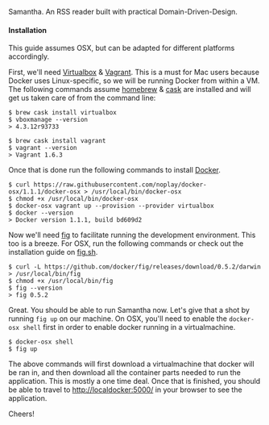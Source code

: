 Samantha. An RSS reader built with practical Domain-Driven-Design.

#### Installation

This guide assumes OSX, but can be adapted for different platforms accordingly.

First, we'll need [Virtualbox](https://www.virtualbox.org) & [Vagrant](http://www.vagrantup.com). This is a must for Mac users because Docker uses Linux-specific, so we will be running Docker from within a VM. The following commands assume [homebrew](http://brew.sh) & [cask](http://caskroom.io/) are installed and will get us taken care of from the command line:

```
$ brew cask install virtualbox
$ vboxmanage --version
> 4.3.12r93733

$ brew cask install vagrant
$ vagrant --version
> Vagrant 1.6.3
```

Once that is done run the following commands to install [Docker](http://docker.com/).

```
$ curl https://raw.githubusercontent.com/noplay/docker-osx/1.1.1/docker-osx > /usr/local/bin/docker-osx
$ chmod +x /usr/local/bin/docker-osx
$ docker-osx vagrant up --provision --provider virtualbox
$ docker --version
> Docker version 1.1.1, build bd609d2
```

Now we'll need [fig](fig.sh) to facilitate running the development environment. This too is a breeze. For OSX, run the following commands or check out the installation guide on [fig.sh](http://fig.sh).

```
$ curl -L https://github.com/docker/fig/releases/download/0.5.2/darwin > /usr/local/bin/fig
$ chmod +x /usr/local/bin/fig
$ fig --version
> fig 0.5.2
```

Great. You should be able to run Samantha now. Let's give that a shot by running `fig up` on our machine. On OSX, you'll need to enable the `docker-osx shell` first in order to enable docker running in a virtualmachine.

```
$ docker-osx shell
$ fig up
```

The above commands will first download a virtualmachine that docker will be ran in, and then download all the container parts needed to run the application. This is mostly a one time deal. Once that is finished, you should be able to travel to [http://localdocker:5000/](http://localdocker:5000/) in your browser to see the application.

Cheers!